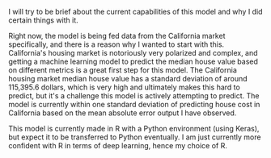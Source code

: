 I will try to be brief about the current capabilities of this model and why I did certain things with it.

Right now, the model is being fed data from the California market specifically, and there is a reason why I wanted to start with this. California's housing market is notoriously very polarized and complex, and getting a machine learning model to predict the median house value based on different metrics is a great first step for this model.
The California housing market median house value has a standard deviation of around 115,395.6 dollars, which is very high and ultimately makes this hard to predict, but it's a challenge this model is actively attempting to predict. The model is currently within one standard deviation of predicting house cost in California based on the mean absolute error
output I have observed. 

This model is currently made in R with a Python environment (using Keras), but expect it to be transferred to Python eventually. I am just currently more confident with R in terms of deep learning, hence my choice of R. 
